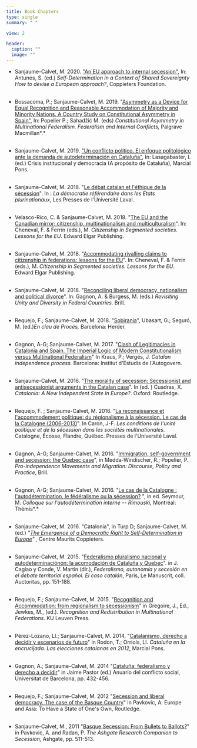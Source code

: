 ```yaml
---
title: Book Chapters
type: single
summary: " "

view: 2

header:
  caption: ""
  image: ""
---
```


* Sanjaume-Calvet, M. 2020. ["An EU approach to internal secession"](https://www.google.com/url?q=https%3A%2F%2Fideasforeurope.eu%2Factivity%2Fpublication%2Fself-determination-in-a-context-of-shared-sovereignty%2F&sa=D&sntz=1&usg=AFQjCNHbuO4IYr2GCf1Q9UM-vCMMUZLTnQ), In: Antunes, S. (ed.) *Self-Determination in a Context of Shared Sovereignty How to devise a European* *approach?*, Coppieters Foundation.<br/><br/>

* Bossacoma, P.; Sanjaume-Calvet, M. 2019. "[Asymmetry as a Device for Equal Recognition and Reasonable Accommodation of Majority and Minority Nations. A Country Study on Constitutional Asymmetry in Spain"](https://books.google.es/books?id=l7SIDwAAQBAJ&pg=PA429&lpg=PA429&dq=%E2%80%9CAsymmetry+as+a+Device+for+Equal+Recognition+and+Reasonable+Accommodation+of+Majority+and+Minority+Nations.+A+Country+Study+on+Constitutional+Asymmetry+in+Spain%E2%80%9D,+In:+Popelier+P.;+Sahad%C5%BEi%C4%87+M.+%28eds%29+Constitutional+Asymmetry+in+Multinational+Federalism.+Federalism+and+Internal+Conflicts.&source=bl&ots=pAAajN-7uK&sig=ACfU3U28xcjcm1n26g6v5y9K7FgbkT43pQ&hl=ca&sa=X&ved=2ahUKEwiG2fixlNfiAhUFahQKHUO6A34Q6AEwAHoECAIQAQ#v=onepage&q=%E2%80%9CAsymmetry%20as%20a%20Device%20for%20Equal%20Recognition%20and%20Reasonable%20Accommodation%20of%20Majority%20and%20Minority%20Nations.%20A%20Country%20Study%20on%20Constitutional%20Asymmetry%20in%20Spain%E2%80%9D%2C%20In%3A%20Popelier%20P.%3B%20Sahad%C5%BEi%C4%87%20M.%20%28eds%29%20Constitutional%20Asymmetry%20in%20Multinational%20Federalism.%20Federalism%20and%20Internal%20Conflicts.&f=false), In: Popelier P.; Sahadžić M. (eds) *Constitutional Asymmetry in Multinational Federalism. Federalism and Internal Conflicts,* Palgrave Macmillan*.*<br/><br/>

* Sanjaume-Calvet, M. 2019. ["Un conflicto político. El enfoque politológico ante la demanda de autodeterminación en Cataluña"](https://www.google.com/url?q=https%3A%2F%2Fwww.marcialpons.es%2Flibros%2Fcrisis-institucional-y-democracia%2F9788413132228%2F&sa=D&sntz=1&usg=AFQjCNFSrBCd2qVaPuG-oCZQ2iOPeRuiWQ), In: Lasagabaster, I. (ed.) Crisis institucional y democracia (A propósito de Cataluña), Marcial Pons.<br/><br/>

* Sanjaume-Calvet, M. 2018. "[Le débat catalan et l'éthique de la sécession](https://www.google.com/url?q=https%3A%2F%2Fwww.pulaval.com%2Fproduit%2Fla-democratie-referendaire-dans-les-ensembles-plurinationaux&sa=D&sntz=1&usg=AFQjCNGu8mnRlYvW7SI9x0gOvlRlqpqpEQ)". In : *La démocratie référendaire dans les États plurinationaux*, Les Presses de l'Université Laval.<br/><br/>

* Velasco-Rico, C. & Sanjaume-Calvet, M. 2018. "[The EU and the Canadian mirror: citizenship, multinationalism and multiculturalism](https://www.google.com/url?q=https%3A%2F%2Fwww.elgaronline.com%2Fview%2Fedcoll%2F9781788112680%2F9781788112680.00009.xml&sa=D&sntz=1&usg=AFQjCNHxwHq1Ppp2B-75p4gvHWeXaEnV8A)". In: Cheneval, F. & Ferrín (eds.), M. *Citizenship in Segmented societies. Lessons for the EU*. Edward Elgar Publishing.<br/><br/>

* Sanjaume-Calvet, M. 2018. "[Accommodating rivalling claims to citizenship in federations: lessons for the EU](https://www.google.com/url?q=https%3A%2F%2Fwww.elgaronline.com%2Fview%2Fedcoll%2F9781788112680%2F9781788112680.00014.xml&sa=D&sntz=1&usg=AFQjCNHrZnp_4cMGgEAzFZS6cd7z67CH2w)". In: Cheneval, F. & Ferrín (eds.), M. *Citizenship in Segmented societies. Lessons for the EU*. Edward Elgar Publishing.<br/><br/>

* Sanjaume-Calvet, M. 2018. "[Reconciling liberal democracy, nationalism and political divorce](https://www.google.com/url?q=https%3A%2F%2Fbrill.com%2Fview%2Fbook%2Fedcoll%2F9789004367180%2FBP000020.xml&sa=D&sntz=1&usg=AFQjCNHeO1H80Rbu5vToLYXYX7rHjl0Tzg)". In: Gagnon, A. & Burgess, M. (eds.) *Revisiting Unity and Diversity in Federal Countries*. Brill.<br/><br/>

* Requejo, F.; Sanjaume-Calvet, M. 2018. "[Sobirania](https://www.google.com/url?q=https%3A%2F%2Fwww.herdereditorial.com%2Fen-clau-de-proces&sa=D&sntz=1&usg=AFQjCNGVVMzXUbaNmTjhH5G1RtJgMcSvsg)", Ubasart, G.; Seguró, M. (ed.)*En clau de Procés,* Barcelona: Herder.<br/><br/>

* Gagnon, A-G; Sanjaume-Calvet, M. 2017. "[Clash of Legitimacies in Catalonia and Spain. The Imperial Logic of Modern Constitutionalism versus Multinational Federalism](https://www.google.com/url?q=https%3A%2F%2Fdialnet.unirioja.es%2Fservlet%2Flibro%3Fcodigo%3D702635&sa=D&sntz=1&usg=AFQjCNF5ij6hyoWt3Yuo6EAjNVBAhbzL5A)" In Kraus, P.; Vergés, J. *Catalan independence process.* Barcelona: Institut d'Estudis de l'Autogovern.<br/><br/>

* Sanjaume-Calvet, M. 2016. "[The morality of secession: Secessionist and antisecessionist arguments in the Catalan case](https://www.google.com/url?q=https%3A%2F%2Fwww.taylorfrancis.com%2Fbooks%2Fe%2F9781317580553%2Fchapters%2F10.4324%252F9781315740584-4&sa=D&sntz=1&usg=AFQjCNFRLYx0AF5gIQ01hAfK7odwlOKN3Q)". In (ed. ) Cuadras, X. *Catalonia: A New Independent State in Europe?*. Oxford: Routledge.<br/><br/>

* Requejo, F. ; Sanjaume-Calvet, M. 2016. "[La reconaissance et l'accommodement politique: du régionalisme à la sécession. Le cas de la Catalogne (2006-2013)](https://www.google.com/url?q=https%3A%2F%2Fwww.pulaval.com%2Fproduit%2Fles-conditions-de-l-unite-politique-et-de-la-secession-dans-les-societes-multinationales-catalogne-ecosse-flandre-quebec&sa=D&sntz=1&usg=AFQjCNF8rw3FMqzOos4twMMujEEnK1ZqVQ)". In Caron, J-F. *Les conditions de l'unité politique et de la sécession dans les sociétés multinationales*. Catalogne, Écosse, Flandre, Québec. Presses de l'Université Laval.<br/><br/>

* Gagnon, A-G; Sanjaume-Calvet, M. 2016. "[Immigration, self-government and secession: the Quebec case](https://www.google.com/url?q=https%3A%2F%2Fbrill.com%2Fview%2Fbook%2Fedcoll%2F9789004294394%2FB9789004294394-s003.xml&sa=D&sntz=1&usg=AFQjCNGv6AuPLCLJ-YpL977jv2ibg_eMmA)", in Medda-Windischer, R.; Popelier, P. *Pro-independence Movements and Migration: Discourse, Policy and Practice*, Brill.<br/><br/>

* Gagnon, A-G; Sanjaume-Calvet, M. 2016. "[Le cas de la Catalogne : l'autodétermination, le fédéralisme ou la sécession?](https://www.google.com/url?q=https%3A%2F%2Fwww.academia.edu%2F28281972%2FLe_cas_de_la_Catalogne_lautod%25C3%25A9termination_le_f%25C3%25A9d%25C3%25A9ralisme_ou_la_s%25C3%25A9cession&sa=D&sntz=1&usg=AFQjCNHN4jtrQPcZ7ExcuHpz9aAyygZ5MA) ", in ed. Seymour, M. *Colloque sur l'autodétermination interne -- Rimouski,* Montréal: Thémis*.*<br/><br/>

* Sanjaume-Calvet, M. 2016. "Catalonia", in Turp D; Sanjaume-Calvet, M. (ed.) *"*[*The Emergence of a Democratic Right to Self-Determination in Europe*](https://www.google.com/url?q=https%3A%2F%2Fideasforeurope.eu%2Factivity%2Fpublication%2Fthe-emergence-of-a-democratic-right-to-self-determination-in-europe%2F&sa=D&sntz=1&usg=AFQjCNHniqo8Xvr9h-ijS6q2hlO44XIq7Q)*"* *,* Centre Maurits Coppieters.<br/><br/>

* Sanjaume-Calvet, M. 2015. "[Federalismo pluralismo nacional y autodeterminaciónón: la acomodación de Cataluña y Quebec](https://www.google.com/url?q=https%3A%2F%2Fwww.academia.edu%2F12380665%2F_Federalismo_pluralismo_nacional_y_autodeterminaci%25C3%25B3n%25C3%25B3n_la_acomodaci%25C3%25B3n_de_Catalu%25C3%25B1a_y_Quebec_._in_J._Cagiao_y_Conde_V._Martin_dir._Federalismo_autonom%25C3%25ADa_y_secesi%25C3%25B3n_en_el_debate_territorial_espa%25C3%25B1ol._El_caso_catal%25C3%25A1n_Paris_Le_Manuscrit_coll._Auctoritas_pp._151-188&sa=D&sntz=1&usg=AFQjCNHDSXbSrT2imA897SLOLoB_ejeADQ)". in J. Cagiao y Conde, V. Martin (dir.), *Federalismo, autonomía y secesión en el debate territorial español. El caso catalán*, Paris, Le Manuscrit, coll. Auctoritas, pp. 151-188.<br/><br/>

* Requejo, F.; Sanjaume-Calvet, M. 2015. "[Recognition and Accommodation: from regionalism to secessionism](https://books.google.es/books?id=QLB2BwAAQBAJ&pg=PA107&lpg=PA107&dq=Recognition+and+Accommodation:+from+regionalism+to+secessionism&source=bl&ots=HdcePUCKme&sig=JZxE0mUZzl1xNN77-1XGRQ0L3Jg&hl=ca&sa=X&ved=2ahUKEwiky7yM_OXfAhUUTBUIHVchDAAQ6AEwBXoECAQQAQ#v=onepage&q=Recognition%20and%20Accommodation%3A%20from%20regionalism%20to%20secessionism&f=false)" in Gregoire, J., Ed., Jewkes, M., (ed.). *Recognition and Redistribution in Multinational Federations*. KU Leuven Press.<br/><br/>

* Pérez-Lozano, Ll.; Sanjaume-Calvet, M. 2014. "[Catalanismo, derecho a decidir y escenarios de futuro](https://www.google.com/url?q=https%3A%2F%2Fwww.marcialpons.es%2Flibros%2Fcataluna-en-la-encrucijada%2F9788415948858%2F&sa=D&sntz=1&usg=AFQjCNGkaj-mOqsJaa9BCmfZz1FxXQcxXA)" in Rodon, T.; Orriols, Ll. *Cataluña en la encrucijada. Las elecciones catalanas en 2012*, Marcial Pons.<br/><br/>

* Gagnon, A.; Sanjaume-Calvet, M. 2014 "[Cataluña: federalismo y derecho a decidir](http://www.google.com/url?q=http%3A%2F%2Frevistes.ub.edu%2Findex.php%2FACS%2Farticle%2Fview%2F10346&sa=D&sntz=1&usg=AFQjCNFaNhLIa9yIrvUc_y_lklWiZ-bxBQ)" in Jaime Pastor (ed.) Anuario del conflicto social, Universitat de Barcelona, pp. 432-456.<br/><br/>

* Requejo, F.; Sanjaume-Calvet, M. 2012 "[Secession and liberal democracy. The case of the Basque Country](https://www.google.com/url?q=https%3A%2F%2Fwww.researchgate.net%2Fpublication%2F40755262_Secession_and_liberal_democracy_The_case_of_the_Basque_Country&sa=D&sntz=1&usg=AFQjCNHRj6Ad-3uZuEn_VN4WV4RCLFDJJg)" in Pavkovic, A. Europe and Asia: To Have a State of One's Own, Routledge.<br/><br/>

* Sanjaume-Calvet, M., 2011 "[Basque Secession: From Bullets to Ballots?](https://www.google.com/url?q=https%3A%2F%2Fwww.researchgate.net%2Fpublication%2F290657163_Case_study_13_Basque_secessionism_From_bullets_to_ballots&sa=D&sntz=1&usg=AFQjCNGlqnQYOBzdTeV6kmCjOGNFzTcuXQ)" in Pavkovic, A. and Radan, P. *The Ashgate Research Companion to Secession,* Ashgate, pp. 511-513.<br/><br/>
